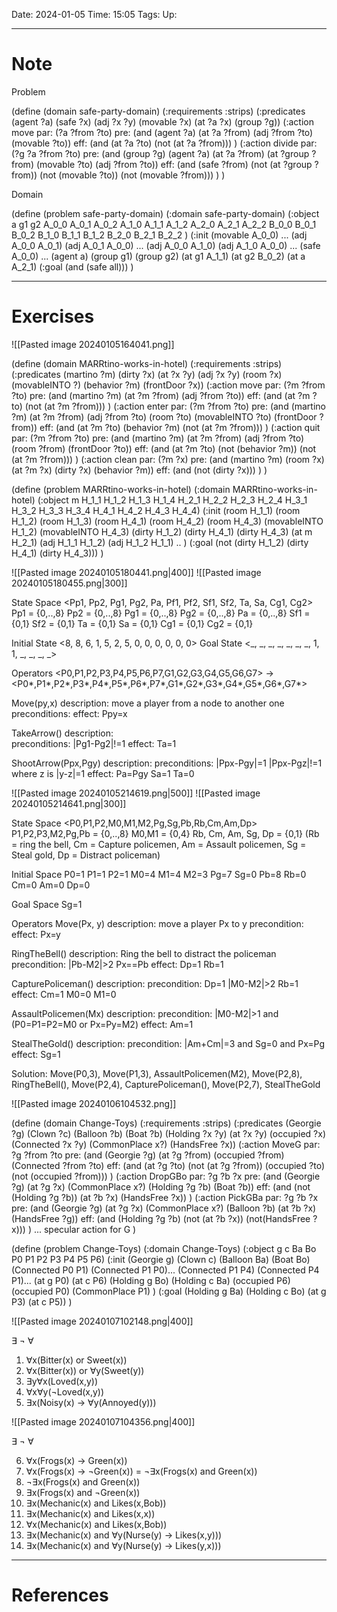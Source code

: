 Date: 2024-01-05
Time: 15:05
Tags:
Up: 

---
# Note

Problem

(define (domain safe-party-domain)
	(:requirements :strips)
	(:predicates (agent ?a) (safe ?x) (adj ?x ?y) 
				 (movable ?x) (at ?a ?x) (group ?g))
	(:action move
		par: (?a ?from ?to)
		pre: (and (agent ?a) (at ?a ?from) (adj ?from ?to) 
			 (movable ?to))
		eff: (and (at ?a ?to) (not (at ?a ?from)))
	)
	(:action divide
		par: (?g ?a ?from ?to) 
		pre: (and (group ?g) (agent ?a) (at ?a ?from) (at ?group ?from) 
			 (movable ?to) (adj ?from ?to))
		eff: (and (safe ?from) (not (at ?group ?from))
			 (not (movable ?to)) (not (movable ?from))) 
	)
)

Domain

(define (problem safe-party-domain)
	(:domain safe-party-domain)
	(:object a g1 g2 A_0_0 A_0_1 A_0_2 A_1_0 A_1_1 A_1_2 A_2_0 A_2_1 
			 A_2_2 B_0_0 B_0_1 B_0_2 B_1_0 B_1_1 B_1_2 B_2_0 B_2_1 
			 B_2_2 )
	(:init (movable A_0_0) ...
		   (adj A_0_0 A_0_1) (adj A_0_1 A_0_0) ...
		   (adj A_0_0 A_1_0) (adj A_1_0 A_0_0) ...
		   (safe A_0_0) ...
		   (agent a) (group g1) (group g2) (at g1 A_1_1) (at g2 B_0_2) 
		   (at a A_2_1)
	(:goal (and (safe all)))
)

---
# Exercises
![[Pasted image 20240105164041.png]]

(define (domain MARRtino-works-in-hotel)
	(:requirements :strips)
	(:predicates (martino ?m) (dirty ?x) (at ?x ?y) (adj ?x ?y) 
				 (room ?x) (movableINTO ?) (behavior ?m) (frontDoor ?x))
	(:action move
		par: (?m ?from ?to)
		pre: (and (martino ?m) (at ?m ?from) (adj ?from ?to))
		eff: (and (at ?m ?to) (not (at ?m ?from)))
	)
	(:action enter
		par: (?m ?from ?to)
		pre: (and (martino ?m) (at ?m ?from) (adj ?from ?to) (room ?to)
			  (movableINTO ?to) (frontDoor ?from))
		eff: (and (at ?m ?to) (behavior ?m) (not (at ?m ?from)))
	)
	(:action quit
		par: (?m ?from ?to)
		pre: (and (martino ?m) (at ?m ?from) (adj ?from ?to) 
			  (room ?from) (frontDoor ?to))
		eff: (and (at ?m ?to) (not (behavior ?m)) (not (at ?m ?from)))
	)
	(:action clean
		par: (?m ?x)
		pre: (and (martino ?m) (room ?x) (at ?m ?x) (dirty ?x) 
			 (behavior ?m))
		eff: (and (not (dirty ?x)))
	)
)

(define (problem MARRtino-works-in-hotel)
	(:domain MARRtino-works-in-hotel)
	(:object m 
			 H_1_1 H_1_2 H_1_3 H_1_4 
			 H_2_1 H_2_2 H_2_3 H_2_4
			 H_3_1 H_3_2 H_3_3 H_3_4
			 H_4_1 H_4_2 H_4_3 H_4_4)
	(:init (room H_1_1) (room H_1_2) (room H_1_3) (room H_4_1) 
		   (room H_4_2) (room H_4_3) (movableINTO H_1_2) 
		   (movableINTO H_4_3) (dirty H_1_2) (dirty H_4_1) (dirty H_4_3)
		   (at m H_2_1) (adj H_1_1 H_1_2) (adj H_1_2 H_1_1) .. 
	)
	(:goal (not (dirty H_1_2) (dirty H_4_1) (dirty H_4_3)))
)

![[Pasted image 20240105180441.png|400]] 
![[Pasted image 20240105180455.png|300]]

State Space
<Pp1, Pp2, Pg1, Pg2, Pa, Pf1, Pf2, Sf1, Sf2, Ta, Sa, Cg1, Cg2>
Pp1 = {0,..,8}
Pp2 = {0,..,8}
Pg1 = {0,..,8}
Pg2 = {0,..,8}
Pa = {0,..,8}
Sf1 = {0,1}
Sf2 = {0,1}
Ta = {0,1}
Sa = {0,1}
Cg1 = {0,1}
Cg2 = {0,1}


Initial State
<8, 8, 6, 1, 5, 2, 5, 0, 0, 0, 0, 0, 0>
Goal State
<\_, \_, \_, \_, \_, \_, \_, 1, 1, \_, \_, \_, \_>

Operators
<P0,P1,P2,P3,P4,P5,P6,P7,G1,G2,G3,G4,G5,G6,G7> ->
<P0*,P1*,P2*,P3*,P4*,P5*,P6*,P7*,G1*,G2*,G3*,G4*,G5*,G6*,G7*>

Move(py,x)
description: move a player from a node to another one
preconditions:
effect: Ppy=x

TakeArrow()
description:  
preconditions: |Pg1-Pg2|!=1
effect: Ta=1

ShootArrow(Ppx,Pgy)
description:
preconditions: |Ppx-Pgy|=1 |Ppx-Pgz|!=1 where z is |y-z|=1
effect: Pa=Pgy Sa=1 Ta=0


![[Pasted image 20240105214619.png|500]]
![[Pasted image 20240105214641.png|300]]

State Space
<P0,P1,P2,M0,M1,M2,Pg,Sg,Pb,Rb,Cm,Am,Dp>
P1,P2,P3,M2,Pg,Pb = {0,..,8}
M0,M1 = {0,4}
Rb, Cm, Am, Sg, Dp = {0,1}
(Rb = ring the bell, Cm = Capture policemen, Am = Assault policemen, Sg = Steal gold, Dp = Distract policeman)

Initial Space
P0=1 P1=1 P2=1 M0=4 M1=4 M2=3 Pg=7 Sg=0 Pb=8 Rb=0 Cm=0 Am=0 Dp=0

Goal Space
Sg=1

Operators
Move(Px, y)
description: move a player Px to y
precondition: 
effect: Px=y

RingTheBell()
description: Ring the bell to distract the policeman
precondition: |Pb-M2|>2 Px\=\=Pb
effect: Dp=1 Rb=1

CapturePoliceman()
description: 
precondition: Dp=1 |M0-M2|>2 Rb=1
effect: Cm=1 M0=0 M1=0

AssaultPolicemen(Mx)
description: 
precondition: |M0-M2|>1 and (P0=P1=P2=M0 or Px=Py=M2)
effect: Am=1 

StealTheGold()
description:
precondition: |Am+Cm|=3 and Sg=0 and Px=Pg
effect: Sg=1

Solution:
Move(P0,3), Move(P1,3), AssaultPolicemen(M2), Move(P2,8), RingTheBell(), Move(P2,4), CapturePoliceman(), Move(P2,7), StealTheGold

![[Pasted image 20240106104532.png]]

(define (domain Change-Toys)
	(:requirements :strips)
	(:predicates (Georgie ?g) (Clown ?c) (Balloon ?b) (Boat ?b) 
				 (Holding ?x ?y) (at ?x ?y) (occupied ?x)
				 (Connected ?x ?y) (CommonPlace x?) (HandsFree ?x))
	(:action MoveG
		par: ?g ?from ?to
		pre: (and (Georgie ?g) (at ?g ?from) (occupied ?from)
			 (Connected ?from ?to)
		eff: (and (at ?g ?to) (not (at ?g ?from)) (occupied ?to) 
			 (not (occupied ?from)))
	)
	(:action DropGBo
		par: ?g ?b ?x
		pre: (and (Georgie ?g) (at ?g ?x) (CommonPlace x?) 
			 (Holding ?g ?b) (Boat ?b))
		eff: (and (not (Holding ?g ?b)) (at ?b ?x) (HandsFree ?x))
	)
	(:action PickGBa
		par: ?g ?b ?x
		pre: (and (Georgie ?g) (at ?g ?x) (CommonPlace x?)
			 (Balloon ?b) (at ?b ?x) (HandsFree ?g))
		eff: (and (Holding ?g ?b) (not (at ?b ?x)) (not(HandsFree ?x)))
	)
	... specular action for G
)

(define (problem Change-Toys)
	(:domain Change-Toys)
	(:object g c Ba Bo P0 P1 P2 P3 P4 P5 P6)
	(:init (Georgie g) (Clown c) (Balloon Ba) (Boat Bo) 
		   (Connected P0 P1) (Connected P1 P0)...
		   (Connected P1 P4) (Connected P4 P1)...
		   (at g P0) (at c P6)
		   (Holding g Bo) (Holding c Ba)
		   (occupied P6) (occupied P0)
		   (CommonPlace P1)
	)
	(:goal (Holding g Ba) (Holding c Bo)
		   (at g P3) (at c P5))
)

![[Pasted image 20240107102148.png|400]]

∃ ¬ ∀

1. ∀x(Bitter(x) or Sweet(x))
2. ∀x(Bitter(x)) or ∀y(Sweet(y))
3. ∃y∀x(Loved(x,y))
4. ∀x∀y(¬Loved(x,y))
5. ∃x(Noisy(x) -> ∀y(Annoyed(y)))

![[Pasted image 20240107104356.png|400]]

∃ ¬ ∀

6. ∀x(Frogs(x) -> Green(x))
7. ∀x(Frogs(x) -> ¬Green(x)) = ¬∃x(Frogs(x) and Green(x))
8. ¬∃x(Frogs(x) and Green(x))
9. ∃x(Frogs(x) and ¬Green(x))
10. ∃x(Mechanic(x) and Likes(x,Bob))
11. ∃x(Mechanic(x) and Likes(x,x))
12. ∀x(Mechanic(x) and Likes(x,Bob))
13. ∃x(Mechanic(x) and ∀y(Nurse(y) -> Likes(x,y)))
14. ∃x(Mechanic(x) and ∀y(Nurse(y) -> Likes(y,x)))



---
# References
